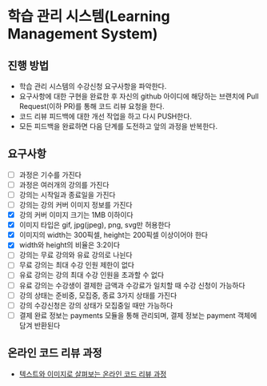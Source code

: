 # 학습 관리 시스템(Learning Management System)
## 진행 방법
* 학습 관리 시스템의 수강신청 요구사항을 파악한다.
* 요구사항에 대한 구현을 완료한 후 자신의 github 아이디에 해당하는 브랜치에 Pull Request(이하 PR)를 통해 코드 리뷰 요청을 한다.
* 코드 리뷰 피드백에 대한 개선 작업을 하고 다시 PUSH한다.
* 모든 피드백을 완료하면 다음 단계를 도전하고 앞의 과정을 반복한다.

## 요구사항
- [ ] 과정은 기수를 가진다
- [ ] 과정은 여러개의 강의를 가진다
- [ ] 강의는 시작일과 종료일을 가진다
- [ ] 강의는 강의 커버 이미지 정보를 가진다
- [x] 강의 커버 이미지 크기는 1MB 이하이다
- [x] 이미지 타입은 gif, jpg(jpeg), png, svg만 허용한다
- [x] 이미지의 width는 300픽셀, height는 200픽셀 이상이어야 한다
- [x] width와 height의 비율은 3:2이다
- [ ] 강의는 무료 강의와 유료 강의로 나뉜다
- [ ] 무료 강의는 최대 수강 인원 제한이 없다
- [ ] 유료 강의는 강의 최대 수강 인원을 초과할 수 없다
- [ ] 유료 강의는 수강생이 결제한 금액과 수강료가 일치할 때 수강 신청이 가능하다
- [ ] 강의 상태는 준비중, 모집중, 종료 3가지 상태를 가진다
- [ ] 강의 수강신청은 강의 상태가 모집중일 때만 가능하다
- [ ] 결제 완료 정보는 payments 모듈을 통해 관리되며, 결제 정보는 payment 객체에 담겨 반환된다

## 온라인 코드 리뷰 과정
* [텍스트와 이미지로 살펴보는 온라인 코드 리뷰 과정](https://github.com/next-step/nextstep-docs/tree/master/codereview)
